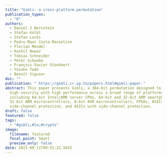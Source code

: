 ```yaml
---
title: "Gimli: a cross-platform permutation"
publication_types:
  - "0"
authors:
  - Daniel J Bernstein
  - Stefan Kölbl
  - Stefan Lucks
  - Pedro Maat Costa Massolino
  - Florian Mendel
  - Kashif Nawaz
  - Tobias Schneider
  - Peter Schwabe
  - François-Xavier Standaert
  - Yosuke Todo
  - Benoît Viguier
doi: ""
publication: " https://gimli.cr.yp.to/papers.html#gimli-paper."
abstract: This paper presents Gimli, a 384-bit permutation designed to achieve
  high security with high performance across a broad range of platforms,
  including 64-bit Intel/AMD server CPUs, 64-bit and 32-bit ARM smartphone CPUs,
  32-bit ARM microcontrollers, 8-bit AVR microcontrollers, FPGAs, ASICs without
  side-channel protection, and ASICs with side-channel protection.
draft: false
featured: false
tags:
  - "#gimli;#lw;#crypto"
image:
  filename: featured
  focal_point: Smart
  preview_only: false
date: 2021-09-11T09:51:22.565Z
---
```

